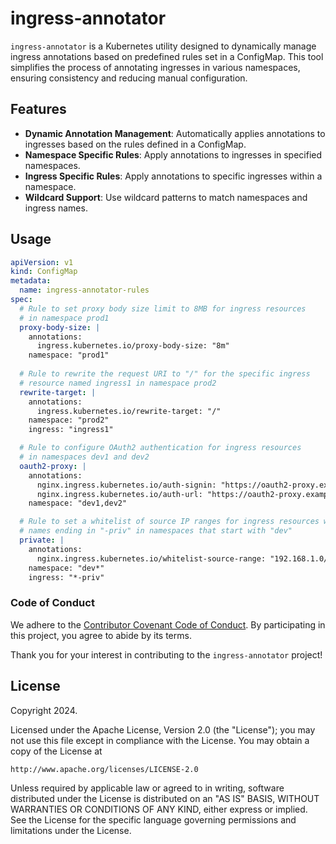 # ingress-annotator
`ingress-annotator` is a Kubernetes utility designed to dynamically manage ingress annotations based on predefined rules set in a ConfigMap. This tool simplifies the process of annotating ingresses in various namespaces, ensuring consistency and reducing manual configuration.

## Features

- **Dynamic Annotation Management**: Automatically applies annotations to ingresses based on the rules defined in a ConfigMap.
- **Namespace Specific Rules**: Apply annotations to ingresses in specified namespaces.
- **Ingress Specific Rules**: Apply annotations to specific ingresses within a namespace.
- **Wildcard Support**: Use wildcard patterns to match namespaces and ingress names.

## Usage
```yaml
apiVersion: v1
kind: ConfigMap
metadata:
  name: ingress-annotator-rules
spec:
  # Rule to set proxy body size limit to 8MB for ingress resources 
  # in namespace prod1
  proxy-body-size: |
    annotations:
      ingress.kubernetes.io/proxy-body-size: "8m"
    namespace: "prod1"
    
  # Rule to rewrite the request URI to "/" for the specific ingress 
  # resource named ingress1 in namespace prod2
  rewrite-target: |
    annotations:
      ingress.kubernetes.io/rewrite-target: "/"
    namespace: "prod2"
    ingress: "ingress1"

  # Rule to configure OAuth2 authentication for ingress resources 
  # in namespaces dev1 and dev2
  oauth2-proxy: |
    annotations:
      nginx.ingress.kubernetes.io/auth-signin: "https://oauth2-proxy.example.com/oauth2/start?rd=https://$host$request_uri"
      nginx.ingress.kubernetes.io/auth-url: "https://oauth2-proxy.example.com//oauth2/auth"
    namespace: "dev1,dev2"

  # Rule to set a whitelist of source IP ranges for ingress resources with 
  # names ending in "-priv" in namespaces that start with "dev"
  private: |
    annotations:
      nginx.ingress.kubernetes.io/whitelist-source-range: "192.168.1.0/24,10.0.0.0/16"
    namespace: "dev*"
    ingress: "*-priv"
```

### Code of Conduct

We adhere to the [Contributor Covenant Code of Conduct](https://www.contributor-covenant.org/version/2/0/code_of_conduct/). By participating in this project, you agree to abide by its terms.

Thank you for your interest in contributing to the `ingress-annotator` project!

## License

Copyright 2024.

Licensed under the Apache License, Version 2.0 (the "License");
you may not use this file except in compliance with the License.
You may obtain a copy of the License at

    http://www.apache.org/licenses/LICENSE-2.0

Unless required by applicable law or agreed to in writing, software
distributed under the License is distributed on an "AS IS" BASIS,
WITHOUT WARRANTIES OR CONDITIONS OF ANY KIND, either express or implied.
See the License for the specific language governing permissions and
limitations under the License.
